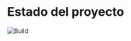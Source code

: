 # Estado del proyecto
![Build](https://github.com/briaan1/prueba1/actions/workflows/ci.yml/badge.svg)


